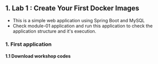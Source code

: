 ## 1. Lab 1 :  Create Your First Docker Images
- This is a simple web application using Spring Boot and MySQL
- Check module-01 application and run this application to check the application structure and it's execution.


### 1. First application

#### 1.1 Download workshop codes

